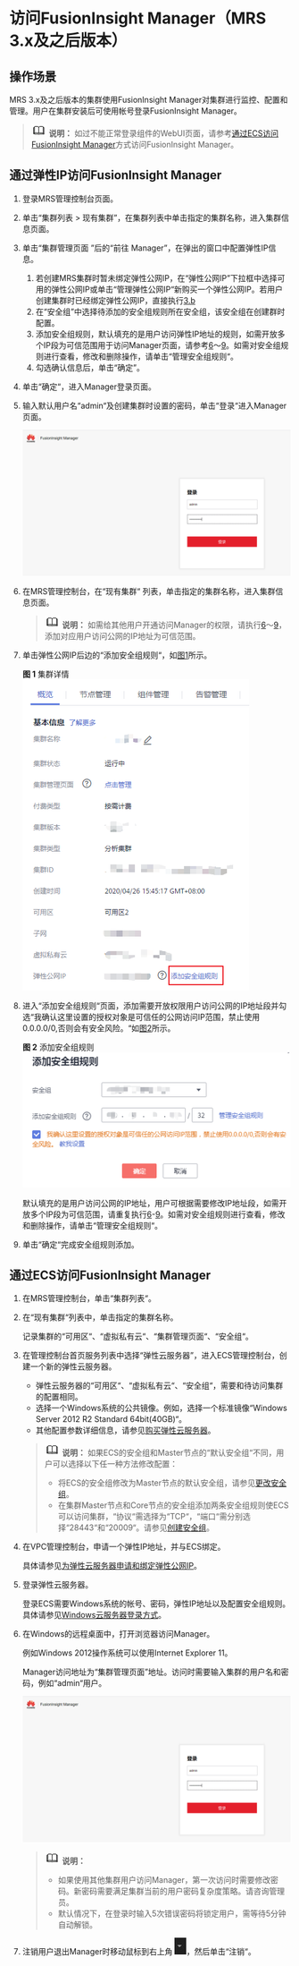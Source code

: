 # 访问FusionInsight Manager（MRS 3.x及之后版本）<a name="mrs_01_0129"></a>

## 操作场景<a name="section154212161315"></a>

MRS 3.x及之后版本的集群使用FusionInsight Manager对集群进行监控、配置和管理。用户在集群安装后可使用帐号登录FusionInsight Manager。

>![](public_sys-resources/icon-note.gif) **说明：** 
>如过不能正常登录组件的WebUI页面，请参考[通过ECS访问FusionInsight Manager](#section20880102283115)方式访问FusionInsight Manager。

## 通过弹性IP访问FusionInsight Manager<a name="section17594144112487"></a>

1.  登录MRS管理控制台页面。
2.  单击“集群列表 \> 现有集群”，在集群列表中单击指定的集群名称，进入集群信息页面。
3.  单击“集群管理页面 ”后的“前往 Manager”，在弹出的窗口中配置弹性IP信息。
    1.  若创建MRS集群时暂未绑定弹性公网IP，在“弹性公网IP”下拉框中选择可用的弹性公网IP或单击“管理弹性公网IP“新购买一个弹性公网IP。若用户创建集群时已经绑定弹性公网IP，直接执行[3.b](#li59591846143810)
    2.  <a name="li59591846143810"></a>在“安全组”中选择待添加的安全组规则所在安全组，该安全组在创建群时配置。
    3.  添加安全组规则，默认填充的是用户访问弹性IP地址的规则，如需开放多个IP段为可信范围用于访问Manager页面，请参考[6](#zh-cn_topic_0035209594_li1049410469610)～[9](#zh-cn_topic_0035209594_li035723593115)。如需对安全组规则进行查看，修改和删除操作，请单击“管理安全组规则“。
    4.  勾选确认信息后，单击“确定”。

4.  单击“确定“，进入Manager登录页面。
5.  输入默认用户名“admin“及创建集群时设置的密码，单击“登录“进入Manager页面。

    ![](figures/2.png)

6.  <a name="zh-cn_topic_0035209594_li1049410469610"></a>在MRS管理控制台，在“现有集群“ 列表，单击指定的集群名称，进入集群信息页面。

    >![](public_sys-resources/icon-note.gif) **说明：** 
    >如需给其他用户开通访问Manager的权限，请执行[6](#zh-cn_topic_0035209594_li1049410469610)～[9](#zh-cn_topic_0035209594_li035723593115)，添加对应用户访问公网的IP地址为可信范围。

7.  单击弹性公网IP后边的“添加安全组规则“，如[图1](#zh-cn_topic_0035209594_fig131193614465)所示。

    **图 1**  集群详情<a name="zh-cn_topic_0035209594_fig131193614465"></a>  
    ![](figures/集群详情-58.png "集群详情-58")

8.  进入“添加安全组规则“页面，添加需要开放权限用户访问公网的IP地址段并勾选“我确认这里设置的授权对象是可信任的公网访问IP范围，禁止使用0.0.0.0/0,否则会有安全风险。“如[图2](#zh-cn_topic_0035209594_fig10985182312493)所示。

    **图 2**  添加安全组规则<a name="zh-cn_topic_0035209594_fig10985182312493"></a>  
    ![](figures/添加安全组规则-59.png "添加安全组规则-59")

    默认填充的是用户访问公网的IP地址，用户可根据需要修改IP地址段，如需开放多个IP段为可信范围，请重复执行[6](#zh-cn_topic_0035209594_li1049410469610)-[9](#zh-cn_topic_0035209594_li035723593115)。如需对安全组规则进行查看，修改和删除操作，请单击“管理安全组规则“。

9.  <a name="zh-cn_topic_0035209594_li035723593115"></a>单击“确定“完成安全组规则添加。

## 通过ECS访问FusionInsight Manager<a name="section20880102283115"></a>

1.  在MRS管理控制台，单击“集群列表“。
2.  在“现有集群“列表中，单击指定的集群名称。

    记录集群的“可用区“、“虚拟私有云“、“集群管理页面“、“安全组“。

3.  在管理控制台首页服务列表中选择“弹性云服务器”，进入ECS管理控制台，创建一个新的弹性云服务器。

    -   弹性云服务器的“可用区“、“虚拟私有云“、“安全组“，需要和待访问集群的配置相同。
    -   选择一个Windows系统的公共镜像。例如，选择一个标准镜像“Windows Server 2012 R2 Standard 64bit\(40GB\)“。
    -   其他配置参数详细信息，请参见[购买弹性云服务器](https://support.huaweicloud.com/qs-ecs/zh-cn_topic_0021831611.html)。

    >![](public_sys-resources/icon-note.gif) **说明：** 
    >如果ECS的安全组和Master节点的“默认安全组“不同，用户可以选择以下任一种方法修改配置：
    >-   将ECS的安全组修改为Master节点的默认安全组，请参见[更改安全组](https://support.huaweicloud.com/usermanual-ecs/ecs_03_0606.html)。
    >-   在集群Master节点和Core节点的安全组添加两条安全组规则使ECS可以访问集群，“协议“需选择为“TCP“，“端口“需分别选择“28443“和“20009“。请参见[创建安全组](https://support.huaweicloud.com/usermanual-vpc/zh-cn_topic_0013748715.html)。

4.  在VPC管理控制台，申请一个弹性IP地址，并与ECS绑定。

    具体请参见[为弹性云服务器申请和绑定弹性公网IP](https://support.huaweicloud.com/usermanual-vpc/zh-cn_topic_0013748738.html)。

5.  登录弹性云服务器。

    登录ECS需要Windows系统的帐号、密码，弹性IP地址以及配置安全组规则。具体请参见[Windows云服务器登录方式](https://support.huaweicloud.com/usermanual-ecs/zh-cn_topic_0092494943.html)。

6.  在Windows的远程桌面中，打开浏览器访问Manager。

    例如Windows 2012操作系统可以使用Internet Explorer 11。

    Manager访问地址为“集群管理页面”地址。访问时需要输入集群的用户名和密码，例如“admin“用户。

    ![](figures/2-60.png)

    >![](public_sys-resources/icon-note.gif) **说明：** 
    >-   如果使用其他集群用户访问Manager，第一次访问时需要修改密码。新密码需要满足集群当前的用户密码复杂度策略。请咨询管理员。
    >-   默认情况下，在登录时输入5次错误密码将锁定用户，需等待5分钟自动解锁。

7.  注销用户退出Manager时移动鼠标到右上角  ![](figures/icon_mrs_loginout-61.jpg)，然后单击“注销“。

